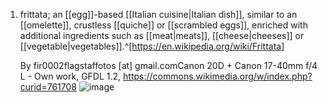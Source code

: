 1. frittata; an [[egg]]-based [[Italian cuisine|Italian dish]], similar to an [[omelette]], crustless [[quiche]] or [[scrambled eggs]], enriched with additional ingredients such as [[meat|meats]], [[cheese|cheeses]] or [[vegetable|vegetables]].^[https://en.wikipedia.org/wiki/Frittata]
   
   By fir0002flagstaffotos [at] gmail.comCanon 20D + Canon 17-40mm f/4 L - Own work, GFDL 1.2, https://commons.wikimedia.org/w/index.php?curid=761708
   ![image](https://upload.wikimedia.org/wikipedia/commons/7/77/Frittata02.jpg)